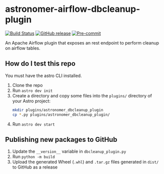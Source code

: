 # astronomer-airflow-dbcleanup-plugin
[![Build Status](https://circleci.com/gh/astronomer/airflow-dbcleanup-plugin.svg?style=shield)](https://circleci.com/gh/astronomer/certgenerator)
[![GitHub release](https://img.shields.io/github/release/astronomer/airflow-dbcleanup-plugin)](https://github.com/astronomer/airflow-dbcleanup-plugin/releases/latest)
[![Pre-commit](https://img.shields.io/badge/pre--commit-enabled-brightgreen?logo=pre-commit&logoColor=white)](https://github.com/astronomer/airflow-dbcleanup-plugin/blob/main/.pre-commit-config.yaml)

An Apache Airflow plugin that exposes an rest endpoint to perform cleanup on airflow tables.

## How do I test this repo

You must have the astro CLI installed.

1. Clone the repo
2. Run `astro dev init`
3. Create a directory and copy some files into the `plugins/` directory of your Astro project:
   ```bash
   mkdir plugins/astronomer_dbcleanup_plugin
   cp *.py plugins/astronomer_dbcleanup_plugin/
   ```
4. Run `astro dev start`

## Publishing new packages to GitHub

1. Update the `__version__` variable in `dbcleanup_plugin.py`
2. Run `python -m build`
3. Upload the generated Wheel (`.whl`) and `.tar.gz` files generated in `dist/` to GitHub as a release
